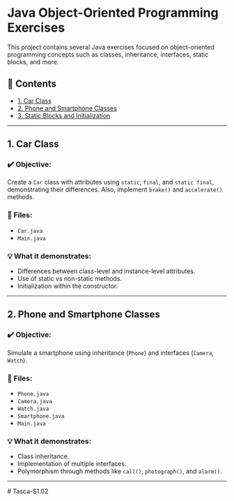 # Java Object-Oriented Programming Exercises

This project contains several Java exercises focused on object-oriented programming concepts such as classes, inheritance, interfaces, static blocks, and more.

## 📁 Contents

- [1. Car Class](#1-car-class)
- [2. Phone and Smartphone Classes](#2-phone-and-smartphone-classes)
- [3. Static Blocks and Initialization](#3-static-blocks-and-initialization)

---
## 1. Car Class

### ✔️ Objective:
Create a `Car` class with attributes using `static`, `final`, and `static final`, demonstrating their differences. Also, implement `brake()` and `accelerate()` methods.

### 📂 Files:
- `Car.java`
- `Main.java`

### 💡 What it demonstrates:
- Differences between class-level and instance-level attributes.
- Use of static vs non-static methods.
- Initialization within the constructor.

---

## 2. Phone and Smartphone Classes

### ✔️ Objective:
Simulate a smartphone using inheritance (`Phone`) and interfaces (`Camera`, `Watch`).

### 📂 Files:
- `Phone.java`
- `Camera.java`
- `Watch.java`
- `Smartphone.java`
- `Main.java`

### 💡 What it demonstrates:
- Class inheritance.
- Implementation of multiple interfaces.
- Polymorphism through methods like `call()`, `photograph()`, and `alarm()`.

---
#   T a s c a - S 1 . 0 2  
 
